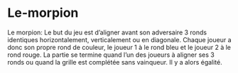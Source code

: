 # Le-morpion
Le morpion: Le but du jeu est d’aligner avant son adversaire 3 ronds identiques horizontalement, verticalement ou en diagonale. Chaque joueur a donc son propre rond de couleur, le joueur 1 à le rond bleu et le joueur 2 à le rond rouge. La partie se termine quand l’un des joueurs à aligner ses 3 ronds ou quand la grille est complétée sans vainqueur. Il y a alors égalité.
